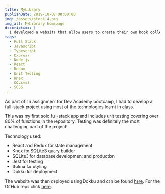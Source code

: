 ```yaml
---
title: MyLibrary
publishDate: 2019-10-02 00:00:00
img: /assets/stock-4.png
img_alt: MyLibrary homepage
description: |
  I developed a website that allow users to create their own book collection.
tags:
  - Full Stack
  - Javascript
  - Typescript
  - Express
  - Node.js
  - React
  - Redux
  - Unit Testing
  - Knex
  - SQLite3
  - SCSS
---
```


As part of an assignment for Dev Academy bootcamp, I had to develop a full-stack project using most of the technologies learnt in class. 

This was my first solo full-stack app and includes unit testing covering over 80% of functions in the repository. Testing was definitely the most challenging part of the project!

Technology used:
- React and Redux for state management 
- Knex for SQLite3 query builder
- SQLite3 for database development and production
- Jest for testing
- Bulma for styling
- Dokku for deployment

The website was then deployed using Dokku and can be found [here](https://elisa-fullstack-book-collection.devacademy.nz/). For the GitHub repo click [here](https://github.com/elisabertoni/my-library).

